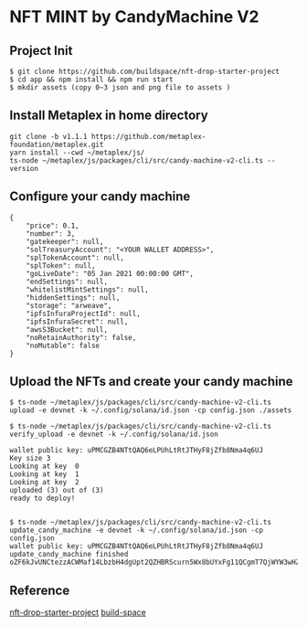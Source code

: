# NFT MINT by CandyMachine V2

## Project Init
```
$ git clone https://github.com/buildspace/nft-drop-starter-project
$ cd app && npm install && npm run start
$ mkdir assets (copy 0~3 json and png file to assets )
```

## Install Metaplex in home directory
```
git clone -b v1.1.1 https://github.com/metaplex-foundation/metaplex.git
yarn install --cwd ~/metaplex/js/
ts-node ~/metaplex/js/packages/cli/src/candy-machine-v2-cli.ts --version
```

## Configure your candy machine
```
{
    "price": 0.1,
    "number": 3,
    "gatekeeper": null,
    "solTreasuryAccount": "<YOUR WALLET ADDRESS>",
    "splTokenAccount": null,
    "splToken": null,
    "goLiveDate": "05 Jan 2021 00:00:00 GMT",
    "endSettings": null,
    "whitelistMintSettings": null,
    "hiddenSettings": null,
    "storage": "arweave",
    "ipfsInfuraProjectId": null,
    "ipfsInfuraSecret": null,
    "awsS3Bucket": null,
    "noRetainAuthority": false,
    "noMutable": false
}
```
## Upload the NFTs and create your candy machine
```
$ ts-node ~/metaplex/js/packages/cli/src/candy-machine-v2-cli.ts upload -e devnet -k ~/.config/solana/id.json -cp config.json ./assets

$ ts-node ~/metaplex/js/packages/cli/src/candy-machine-v2-cli.ts verify_upload -e devnet -k ~/.config/solana/id.json

wallet public key: uPMCGZB4NTtQAQ6eLPUhLtRtJTHyF8jZfb8Nma4q6UJ
Key size 3
Looking at key  0
Looking at key  1
Looking at key  2
uploaded (3) out of (3)
ready to deploy!


$ ts-node ~/metaplex/js/packages/cli/src/candy-machine-v2-cli.ts update_candy_machine -e devnet -k ~/.config/solana/id.json -cp config.json
wallet public key: uPMCGZB4NTtQAQ6eLPUhLtRtJTHyF8jZfb8Nma4q6UJ
update_candy_machine finished oZF6kJvUNCtezzACWMaf14LbzbH4dgUpt2QZHBRScurn5Wx8bUYxFg11QCgmT7QjWYW3wHZFbLuA6xkFnAxKkg8
```

## Reference
[nft-drop-starter-project](https://github.com/buildspace/nft-drop-starter-project)
[build-space](https://buildspace.so/p/ship-solana-nft-collection)